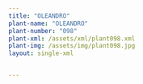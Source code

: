 ```yaml
---
title: "OLEANDRO"
plant-name: "OLEANDRO"
plant-number: "098"
plant-xml: /assets/xml/plant098.xml
plant-img: /assets/img/plant098.jpg
layout: single-xml


---
```

